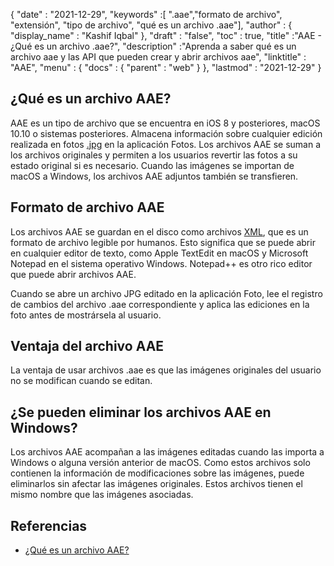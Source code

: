 {
  "date" : "2021-12-29",
  "keywords" :[ ".aae","formato de archivo", "extensión", "tipo de archivo", "qué es un archivo .aae"],
  "author" : {
    "display_name" : "Kashif Iqbal"
},
  "draft" : "false",
  "toc" : true,
  "title" :"AAE - ¿Qué es un archivo .aae?",
  "description" :"Aprenda a saber qué es un archivo aae y las API que pueden crear y abrir archivos aae",
  "linktitle" : "AAE",
  "menu" : {
    "docs" : {
      "parent" : "web"
}
},
  "lastmod" : "2021-12-29"
}

## ¿Qué es un archivo AAE?

AAE es un tipo de archivo que se encuentra en iOS 8 y posteriores, macOS 10.10 o sistemas posteriores. Almacena información sobre cualquier edición realizada en fotos [.jpg](/es/image/jpeg/) en la aplicación Fotos. Los archivos AAE se suman a los archivos originales y permiten a los usuarios revertir las fotos a su estado original si es necesario. Cuando las imágenes se importan de macOS a Windows, los archivos AAE adjuntos también se transfieren.

## Formato de archivo AAE
Los archivos AAE se guardan en el disco como archivos [XML](/es/web/xml/), que es un formato de archivo legible por humanos. Esto significa que se puede abrir en cualquier editor de texto, como Apple TextEdit en macOS y Microsoft Notepad en el sistema operativo Windows. Notepad++ es otro rico editor que puede abrir archivos AAE.

Cuando se abre un archivo JPG editado en la aplicación Foto, lee el registro de cambios del archivo .aae correspondiente y aplica las ediciones en la foto antes de mostrársela al usuario.

## Ventaja del archivo AAE
La ventaja de usar archivos .aae es que las imágenes originales del usuario no se modifican cuando se editan.

## ¿Se pueden eliminar los archivos AAE en Windows?

Los archivos AAE acompañan a las imágenes editadas cuando las importa a Windows o alguna versión anterior de macOS. Como estos archivos solo contienen la información de modificaciones sobre las imágenes, puede eliminarlos sin afectar las imágenes originales. Estos archivos tienen el mismo nombre que las imágenes asociadas.

## Referencias

* [¿Qué es un archivo AAE?](https://discussions.apple.com/thread/7810994)

